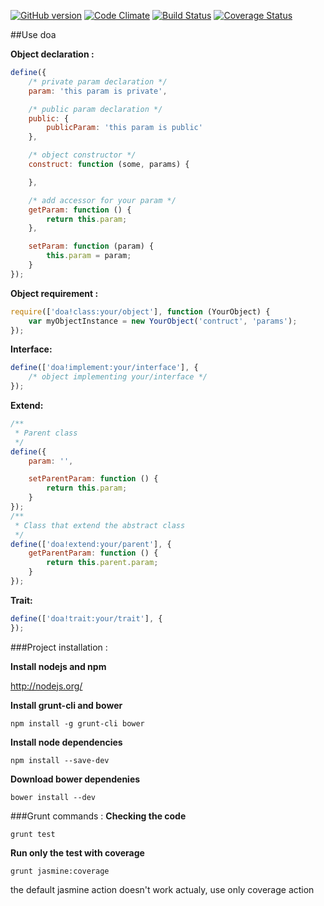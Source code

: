 [![GitHub version](https://badge.fury.io/gh/devoralive%2Fdoa.svg)](http://badge.fury.io/gh/devoralive%2Fdoa) [![Code Climate](https://codeclimate.com/github/devoralive/doa/badges/gpa.svg)](https://codeclimate.com/github/devoralive/doa) [![Build Status](https://travis-ci.org/devoralive/doa.svg?branch=master)](https://travis-ci.org/devoralive/doa) [![Coverage Status](https://img.shields.io/coveralls/devoralive/doa.svg)](https://coveralls.io/r/devoralive/doa)

##Use doa

**Object declaration :**
```Javascript
define({
    /* private param declaration */
    param: 'this param is private',

    /* public param declaration */
    public: {
        publicParam: 'this param is public'
    },

    /* object constructor */
    construct: function (some, params) {

    },

    /* add accessor for your param */
    getParam: function () {
        return this.param;
    },

    setParam: function (param) {
        this.param = param;
    }
});
```

**Object requirement :**
```Javascript
require(['doa!class:your/object'], function (YourObject) {
    var myObjectInstance = new YourObject('contruct', 'params');
});
```

**Interface:**
```Javascript
define(['doa!implement:your/interface'], {
    /* object implementing your/interface */
});
```

**Extend:**
```Javascript
/**
 * Parent class
 */
define({
    param: '',

    setParentParam: function () {
        return this.param;
    }
});
/**
 * Class that extend the abstract class
 */
define(['doa!extend:your/parent'], {
    getParentParam: function () {
        return this.parent.param;
    }
});
```

**Trait:**
```Javascript
define(['doa!trait:your/trait'], {
});
```

###Project installation :

**Install nodejs and npm**

http://nodejs.org/


**Install grunt-cli and bower**

```
npm install -g grunt-cli bower
```

**Install node dependencies**
```
npm install --save-dev
```

**Download bower dependenies**
```
bower install --dev
```

###Grunt commands :
**Checking the code**
```
grunt test
```
**Run only the test with coverage**
```
grunt jasmine:coverage
```
the default jasmine action doesn't work actualy, use only coverage action